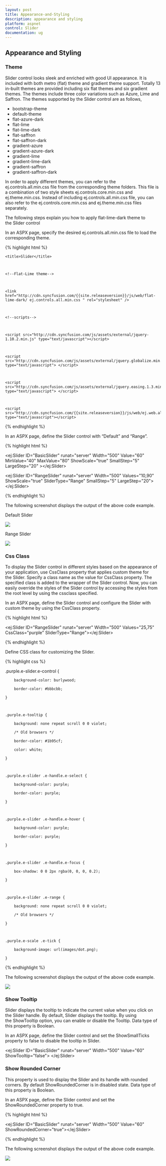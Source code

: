 ```yaml
---
layout: post
title: Appearance-and-Styling
description: appearance and styling
platform: aspnet
control: Slider
documentation: ug
---
```


## Appearance and Styling

### Theme

Slider control looks sleek and enriched with good UI appearance. It is included with both metro (flat) theme and gradient theme support. Totally 13 in-built themes are provided including six flat themes and six gradient themes. The themes include three color variations such as Azure, Lime and Saffron. The themes supported by the Slider control are as follows,

* bootstrap-theme
* default-theme
* flat-azure-dark
* flat-lime
* flat-lime-dark
* flat-saffron
* flat-saffron-dark
* gradient-azure
* gradient-azure-dark
* gradient-lime
* gradient-lime-dark
* gradient-saffron
* gradient-saffron-dark

In order to apply different themes, you can refer to the ej.controls.all.min.css file from the corresponding theme folders. This file is a combination of two style sheets ej.controls.core.min.css and ej.theme.min.css. Instead of including ej.controls.all.min.css file, you can also refer to the ej.controls.core.min.css and ej.theme.min.css files separately.

The following steps explain you how to apply flat-lime-dark theme to the Slider control

In an ASPX page, specify the desired ej.controls.all.min.css file to load the corresponding theme.

{% highlight html %}



<head>



    <title>Slider</title>



    <!--Flat-Lime theme-->



    <link href="http://cdn.syncfusion.com/{{site.releaseversion}}/js/web/flat-lime-dark/ ej.controls.all.min.css " rel="stylesheet" />



    <!--scripts-->



    <script src="http://cdn.syncfusion.com/js/assets/external/jquery-1.10.2.min.js" type="text/javascript"></script>



    <script src="http://cdn.syncfusion.com/js/assets/external/jquery.globalize.min.js" type="text/javascript"> </script>



    <script src="http://cdn.syncfusion.com/js/assets/external/jquery.easing.1.3.min.js" type="text/javascript"> </script>



    <script src="http://cdn.syncfusion.com/{{site.releaseversion}}/js/web/ej.web.all.min.js" type="text/javascript"></script>



</head>



{% endhighlight %}



In an ASPX page, define the Slider control with “Default” and “Range”.

{% highlight html %}



<ej:Slider ID="BasicSlider" runat="server" Width="500" Value="60" MinValue="40" MaxValue="80" ShowScale="true" SmallStep="5" LargeStep="20" ></ej:Slider>



<ej:Slider ID="RangeSlider" runat="server" Width="500" Values="10,90" ShowScale="true" SliderType="Range" SmallStep="5" LargeStep="20"></ej:Slider>





{% endhighlight %}



The following screenshot displays the output of the above code example.

Default Slider

 ![](Appearance-and-Styling_images/Appearance-and-Styling_img1.png)



Range Slider

 ![](Appearance-and-Styling_images/Appearance-and-Styling_img2.png)



### Css Class

To display the Slider control in different styles based on the appearance of your application, use CssClass property that applies custom theme for the Slider. Specify a class name as the value for CssClass property. The specified class is added to the wrapper of the Slider control. Now, you can easily override the styles of the Slider control by accessing the styles from the root level by using the cssclass specified.

In an ASPX page, define the Slider control and configure the Slider with custom theme by using the CssClass property.

{% highlight html %}



<ej:Slider ID="RangeSlider" runat="server" Width="500" Values="25,75" CssClass="purple" SliderType="Range"></ej:Slider>





{% endhighlight %}



Define CSS class for customizing the Slider.

{% highlight css %}



   .purple.e-slider.e-control {

        background-color: burlywood;

        border-color: #bbbcbb;

    }



    .purple.e-tooltip {

        background: none repeat scroll 0 0 violet;

        /* Old browsers */

        border-color: #1b95cf;

        color: white;

    }



    .purple.e-slider .e-handle.e-select {

        background-color: purple;

        border-color: purple;

    }



    .purple.e-slider .e-handle.e-hover {

        background-color: purple;

        border-color: purple;

    }



    .purple.e-slider .e-handle.e-focus {

        box-shadow: 0 0 2px rgba(0, 0, 0, 0.2);

    }



    .purple.e-slider .e-range {

        background: none repeat scroll 0 0 violet;

        /* Old browsers */

    }



    .purple.e-scale .e-tick {

        background-image: url(images/dot.png);

    }



{% endhighlight %}



The following screenshot displays the output of the above code example.

 ![](Appearance-and-Styling_images/Appearance-and-Styling_img3.png)



### Show Tooltip

Slider displays the tooltip to indicate the current value when you click on the Slider handle. By default, Slider displays the tooltip. By using the ShowTooltip option, you can enable or disable the Tooltip. Data type of this property is Boolean.

In an ASPX page, define the Slider control and set the ShowSmallTicks property to false to disable the tooltip in Slider. 



<ej:Slider ID="BasicSlider" runat="server" Width="500" Value="60" ShowTooltip="false"> </ej:Slider>





### Show Rounded Corner

This property is used to display the Slider and its handle with rounded corners. By default ShowRoundedCorner is in disabled state. Data type of this property is Boolean.

In an ASPX page, define the Slider control and set the ShowRoundedCorner property to true. 

{% highlight html %}



<ej:Slider ID="BasicSlider" runat="server" Width="500" Value="60" ShowRoundedCorner="true"></ej:Slider>





{% endhighlight %}



The following screenshot displays the output of the above code example.

 ![](Appearance-and-Styling_images/Appearance-and-Styling_img4.png)



